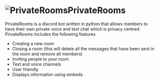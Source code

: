 # ![PrivateRooms](https://img.icons8.com/dusk/32000000/private2.png)PrivateRooms

PrivateRooms is a discord bot written in python that allows members to have their own private voice and text chat which is privacy centred.
PrivateRooms includes the following features
* Creating a new room
* Closing a room (this will delete all the messages that have been sent in the room and remove all members)
* Inviting people to your room
* Text and voice channels
* User friendly
* Displays information using embeds